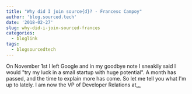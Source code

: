 ```yaml
---
title: "Why did I join source{d}? - Francesc Campoy"
author: 'blog.sourced.tech'
date: '2018-02-27'
slug: why-did-i-join-sourced-frances
categories:
  - bloglink
tags:
  - blogsourcedtech
---
```


On November 1st I left Google and in my goodbye note I sneakily said I would "try my luck in a small startup with huge potential". A month has passed, and the time to explain more has come. So let me tell you what I'm up to lately. I am now the VP of Developer Relations at[... <i class="fas fa-external-link-alt"></i>](https://blog.sourced.tech//blog.sourced.tech/post/why-i-joined-sourced-francesc/)

